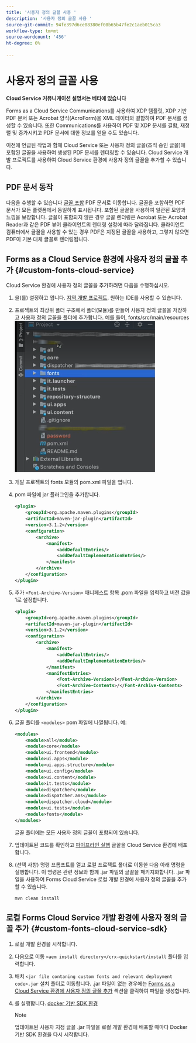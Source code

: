 ```yaml
---
title: '사용자 정의 글꼴 사용 '
description: '사용자 정의 글꼴 사용 '
source-git-commit: 94fe397d6ce08380ef08b65b47fe2c1aeb015ca3
workflow-type: tm+mt
source-wordcount: '456'
ht-degree: 0%

---
```



# 사용자 정의 글꼴 사용

**Cloud Service 커뮤니케이션 설명서는 베타에 있습니다**

Forms as a Cloud Service Communications를 사용하여 XDP 템플릿, XDP 기반 PDF 문서 또는 Acrobat 양식(AcroForm)을 XML 데이터와 결합하여 PDF 문서를 생성할 수 있습니다. 또한 Communications를 사용하여 PDF 및 XDP 문서를 결합, 재정렬 및 증가시키고 PDF 문서에 대한 정보를 얻을 수도 있습니다.

이전에 언급된 작업과 함께 Cloud Service 또는 사용자 정의 글꼴(조직 승인 글꼴)에 포함된 글꼴을 사용하여 생성된 PDF 문서를 렌더링할 수 있습니다. Cloud Service 개발 프로젝트를 사용하여 Cloud Service 환경에 사용자 정의 글꼴을 추가할 수 있습니다.

## PDF 문서 동작

다음을 수행할 수 있습니다 [글꼴 포함](https://adobedocs.github.io/experience-manager-forms-cloud-service-developer-reference/api/sync/#tag/PDFOutputOptions) PDF 문서로 이동합니다. 글꼴을 포함하면 PDF 문서가 모든 플랫폼에서 동일하게 표시됩니다. 포함된 글꼴을 사용하여 일관된 모양과 느낌을 보장합니다. 글꼴이 포함되지 않은 경우 글꼴 렌더링은 Acrobat 또는 Acrobat Reader과 같은 PDF 뷰어 클라이언트의 렌더링 설정에 따라 달라집니다. 클라이언트 컴퓨터에서 글꼴을 사용할 수 있는 경우 PDF은 지정된 글꼴을 사용하고, 그렇지 않으면 PDF이 기본 대체 글꼴로 렌더링됩니다.

## Forms as a Cloud Service 환경에 사용자 정의 글꼴 추가 {#custom-fonts-cloud-service}

Cloud Service 환경에 사용자 정의 글꼴을 추가하려면 다음을 수행하십시오.

1. 을(를) 설정하고 엽니다. [지역 개발 프로젝트](setup-local-development-environment.md). 원하는 IDE를 사용할 수 있습니다.
1. 프로젝트의 최상위 폴더 구조에서 폴더(모듈)를 만들어 사용자 정의 글꼴을 저장하고 사용자 정의 글꼴을 폴더에 추가합니다. 예를 들어, fonts/src/main/resources
   ![글꼴 폴더](assets/fonts.png)

1. 개발 프로젝트의 fonts 모듈의 pom.xml 파일을 엽니다.
1. pom 파일에 jar 플러그인을 추가합니다.

   ```xml
   <plugin>
       <groupId>org.apache.maven.plugins</groupId>
       <artifactId>maven-jar-plugin</artifactId>
       <version>3.1.2</version>
       <configuration>
           <archive>
               <manifest>
                   <addDefaultEntries/>
                   <addDefaultImplementationEntries/>
               </manifest>
           </archive>
       </configuration>
   </plugin>
   ```


1. 추가 `<Font-Archive-Version>` 매니페스트 항목 .pom 파일을 입력하고 버전 값을 1로 설정합니다.

   ```xml
   <plugin>
       <groupId>org.apache.maven.plugins</groupId>
       <artifactId>maven-jar-plugin</artifactId>
       <version>3.1.2</version>
       <configuration>
           <archive>
               <manifest>
                   <addDefaultEntries/>
                   <addDefaultImplementationEntries/>
               </manifest>
               <manifestEntries>
                   <Font-Archive-Version>1</Font-Archive-Version>
                   <Font-Archive-Contents>/</Font-Archive-Contents>
               </manifestEntries> 
           </archive>
       </configuration>
   </plugin>
   ```

1. 글꼴 폴더를 `<modules>` pom 파일에 나열됩니다. 예:

   ```xml
   <modules>
       <module>all</module>
       <module>core</module>
       <module>ui.frontend</module>
       <module>ui.apps</module>
       <module>ui.apps.structure</module>
       <module>ui.config</module>
       <module>ui.content</module>
       <module>it.tests</module>
       <module>dispatcher</module>
       <module>dispatcher.ams</module>
       <module>dispatcher.cloud</module>
       <module>ui.tests</module>
       <module>fonts</module>
   </modules>
   ```

   글꼴 폴더에는 모든 사용자 정의 글꼴이 포함되어 있습니다.

1. 업데이트된 코드를 확인하고 [파이프라인 실행](/help/implementing/cloud-manager/deploy-code.md) 글꼴을 Cloud Service 환경에 배포합니다.

1. (선택 사항) 명령 프롬프트를 열고 로컬 프로젝트 폴더로 이동한 다음 아래 명령을 실행합니다. 이 명령은 관련 정보와 함께 .jar 파일의 글꼴을 패키지화합니다. .jar 파일을 사용하여 Forms Cloud Service 로컬 개발 환경에 사용자 정의 글꼴을 추가할 수 있습니다.

   ```shell
   mvn clean install
   ```

## 로컬 Forms Cloud Service 개발 환경에 사용자 정의 글꼴 추가 {#custom-fonts-cloud-service-sdk}

1. 로컬 개발 환경을 시작합니다.
1. 다음으로 이동 `<aem install directory>/crx-quickstart/install` 폴더를 입력합니다.
1. 배치 `<jar file contaning custom fonts and relevant deployment code>.jar` 설치 폴더로 이동합니다. .jar 파일이 없는 경우에는 [Forms as a Cloud Service 환경에 사용자 정의 글꼴 추가](#custom-fonts-cloud-service) 섹션을 클릭하여 파일을 생성합니다.
1. 를 실행합니다. [docker 기반 SDK 환경](setup-local-development-environment.md#docker-microservices)


   >[!NOTE]
   >
   >업데이트된 사용자 지정 글꼴 .jar 파일을 로컬 개발 환경에 배포할 때마다 Docker 기반 SDK 환경을 다시 시작합니다.